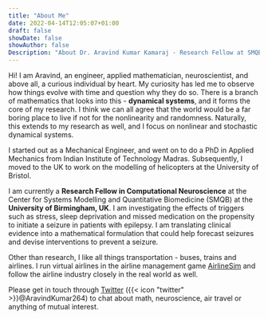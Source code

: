 ```yaml
---
title: "About Me"
date: 2022-04-14T12:05:07+01:00
draft: false
showDate: false
showAuthor: false
Description: "About Dr. Aravind Kumar Kamaraj - Research Fellow at SMQB"
---
```


Hi! I am Aravind, an engineer, applied mathematician, neuroscientist, and above all, a curious individual by heart. My curiosity has led me to observe how things evolve with time and question why they do so. There is a branch of mathematics that looks into this - **dynamical systems**, and it forms the core of my research. I think we can all agree that the world would be a far boring place to live if not for the nonlinearity and randomness. Naturally, this extends to my research as well, and I focus on nonlinear and stochastic dynamical systems. 

I started out as a Mechanical Engineer, and went on to do a PhD in Applied Mechanics from Indian Institute of Technology Madras. Subsequently, I moved to the UK to work on the modelling of helicopters at the University of Bristol. 

I am currently a **Research Fellow in Computational Neuroscience** at the Center for Systems Modelling and Quantitative Biomedicine (SMQB) at the **University of Birmingham, UK**. I am investigating the effects of triggers such as stress, sleep deprivation and missed medication on the propensity to initiate a seizure in patients with epilepsy. I am translating clinical evidence into a mathematical formulation that could help forecast seizures and devise interventions to prevent a seizure.

Other than research, I like all things transportation - buses, trains and airlines. I run virtual airlines in the airline management game [AirlineSim](https://www.airlinesim.aero/en) and follow the airline industry closely in the real world as well.

Please get in touch through [Twitter](https://twitter.com/AravindKumar264) ({{< icon "twitter" >}}@AravindKumar264) to chat about math, neuroscience, air travel or anything of mutual interest.  
